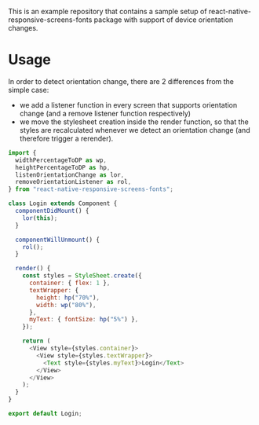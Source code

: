 This is an example repository that contains a sample setup of react-native-responsive-screens-fonts package with support of device orientation changes.

# Usage

In order to detect orientation change, there are 2 differences from the simple case:

- we add a listener function in every screen that supports orientation change (and a remove listener function respectively)
- we move the stylesheet creation inside the render function, so that the styles are recalculated whenever we detect an orientation change (and therefore trigger a rerender).

```javascript
import {
  widthPercentageToDP as wp,
  heightPercentageToDP as hp,
  listenOrientationChange as lor,
  removeOrientationListener as rol,
} from "react-native-responsive-screens-fonts";

class Login extends Component {
  componentDidMount() {
    lor(this);
  }

  componentWillUnmount() {
    rol();
  }

  render() {
    const styles = StyleSheet.create({
      container: { flex: 1 },
      textWrapper: {
        height: hp("70%"),
        width: wp("80%"),
      },
      myText: { fontSize: hp("5%") },
    });

    return (
      <View style={styles.container}>
        <View style={styles.textWrapper}>
          <Text style={styles.myText}>Login</Text>
        </View>
      </View>
    );
  }
}

export default Login;
```
